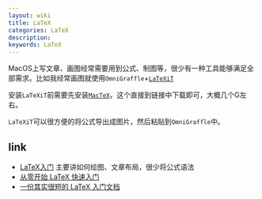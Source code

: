 ```yaml
---
layout: wiki
title: LaTeX
categories: LaTeX
description:
keywords: LaTeX
---
```


MacOS上写文章、画图经常需要用到公式、制图等，很少有一种工具能够满足全部需求。比如我经常画图就使用`OmniGraffle`+[`LaTeXiT`](https://www.chachatelier.fr/latexit/)

安装`LaTeXiT`前需要先安装[`MacTeX`](http://www.tug.org/mactex/mactex-download.html)，这个直接到链接中下载即可，大概几个G左右。

`LaTeXiT`可以很方便的将公式导出成图片，然后粘贴到`OmniGraffle`中。


## link
* [LaTeX入门](https://bbs.pku.edu.cn/attach/e7/f2/e7f2bb698b9c3672/tex_intro_talk.pdf) 主要讲如何绘图、文章布局，很少将公式语法
* [从零开始 LaTeX 快速入门](http://liuchengxu.org/blog-cn/posts/quick-latex/)
* [一份其实很短的 LaTeX 入门文档](https://liam.page/2014/09/08/latex-introduction/)
